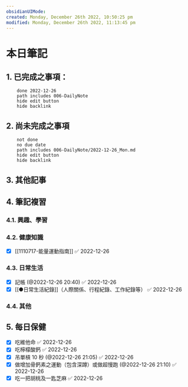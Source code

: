 ```yaml
---
obsidianUIMode: 
created: Monday, December 26th 2022, 10:50:25 pm
modified: Monday, December 26th 2022, 11:13:45 pm
---
```

# 本日筆記




## 1. 已完成之事項：
```tasks
	done 2022-12-26
	path includes 006-DailyNote
	hide edit button 
	hide backlink
```

## 2. 尚未完成之事項
```tasks
	not done
	no due date
	path includes 006-DailyNote/2022-12-26_Mon.md
	hide edit button 
	hide backlink
```

## 3. 其他記事

## 4. 筆記複習
### 4.1. 興趣、學習

### 4.2. 健康知識
- [x] [[1110717-能量運動指南]] ✅ 2022-12-26

### 4.3. 日常生活
- [x] 記帳 (@2022-12-26 20:40) ✅ 2022-12-26
- [x] [[●日常生活紀錄]]（人際關係、行程紀錄、工作紀錄等） ✅ 2022-12-26

### 4.4. 其他

## 5. 每日保健
- [x] 吃維他命 ✅ 2022-12-26
- [x] 吃檸檬酸鈣 ✅ 2022-12-26
- [x] 吊單槓 10 秒 (@2022-12-26 21:05) ✅ 2022-12-26
- [x] 做增加骨鈣素之運動（包含深蹲）或做超慢跑 (@2022-12-26 21:10) ✅ 2022-12-26
- [x] 吃一把胡桃及一匙芝麻 ✅ 2022-12-26